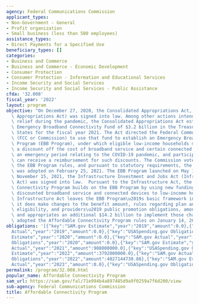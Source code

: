 ```yaml
---
agency: Federal Communications Commission
applicant_types:
- Non-Government - General
- Profit organization
- Small business (less than 500 employees)
assistance_types:
- Direct Payments for a Specified Use
beneficiary_types: []
categories:
- Business and Commerce
- Business and Commerce - Economic Development
- Consumer Protection
- Consumer Protection - Information and Educational Services
- Income Security and Social Services
- Income Security and Social Services - Public Assistance
cfda: '32.008'
fiscal_year: '2022'
layout: program
objective: "On December 27, 2020, the Consolidated Appropriations Act, 2021 (Consolidated\
  \ Appropriations Act) was signed into law. Among other actions intended to provide\
  \ relief during the pandemic, the Consolidated Appropriations Act established an\
  \ Emergency Broadband Connectivity Fund of $3.2 billion in the Treasury of the United\
  \ States for the fiscal year 2021. The Act directed the Federal Communications Commission\
  \ (FCC or Commission) to use that fund to establish an Emergency Broadband Benefit\
  \ Program (EBB Program), under which eligible low-income households may receive\
  \ a discount off the cost of broadband service and certain connected devices during\
  \ an emergency period relating to the COVID-19 pandemic, and participating providers\
  \ can receive a reimbursement for such discounts. The Commission voted to adopt\
  \ the EBB Program rules, and pursuant to statutory requirements, the final order\
  \ was adopted on February 25, 2021. The EBB Program launched on May 12, 2021. On\
  \ November 15, 2021, the Infrastructure Investment and Jobs Act (Infrastructure\
  \ Act) was signed into law.  Pursuant to the Infrastructure Act, the Affordable\
  \ Connectivity Program builds on the EBB Program by using new funding to provide\
  \ discounted broadband service and connected devices to low-income households. The\
  \ Infrastructure Act leaves the EBB Program\u2019s basic framework in place, but\
  \ it does make changes to the benefit amount, rules regarding plan and subscriber\
  \ eligibility, and providers\u2019 public promotion obligations, among other changes,\
  \ and appropriates an additional $14.2 billion to implement those changes. The Commission\
  \ adopted the Affordable Connectivity Program rules on January 14, 2022."
obligations: '[{"key":"SAM.gov Estimate","year":"2019","amount":0.0},{"key":"SAM.gov
  Actual","year":"2019","amount":0.0},{"key":"USASpending.gov Obligations","year":"2019","amount":0.0},{"key":"SAM.gov
  Estimate","year":"2020","amount":0.0},{"key":"SAM.gov Actual","year":"2020","amount":0.0},{"key":"USASpending.gov
  Obligations","year":"2020","amount":0.0},{"key":"SAM.gov Estimate","year":"2021","amount":3200000000.0},{"key":"SAM.gov
  Actual","year":"2021","amount":908000000.0},{"key":"USASpending.gov Obligations","year":"2021","amount":600136983.96},{"key":"SAM.gov
  Estimate","year":"2022","amount":3792000000.0},{"key":"SAM.gov Actual","year":"2022","amount":2048600000.0},{"key":"USASpending.gov
  Obligations","year":"2022","amount":4027144730.86},{"key":"SAM.gov Estimate","year":"2023","amount":8580000000.0},{"key":"SAM.gov
  Actual","year":"2023","amount":0.0},{"key":"USASpending.gov Obligations","year":"2023","amount":4815841572.17}]'
permalink: /program/32.008.html
popular_name: Affordable Connectivity Program
sam_url: https://sam.gov/fal/71e994b4a897485d9a9f0259a7f6d200/view
sub-agency: Federal Communications Commission
title: Affordable Connectivity Program
---
```

